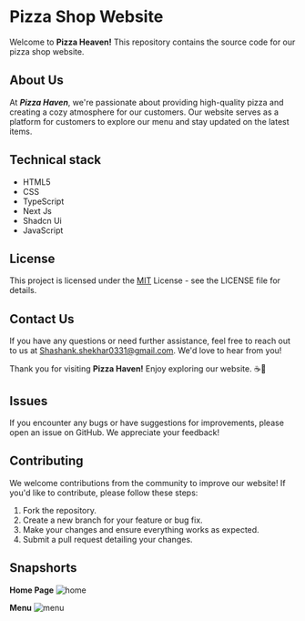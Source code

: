 
# Pizza Shop Website

Welcome to **Pizza Heaven!** This repository contains the source code for our pizza  shop website.


## About Us
At ***Pizza Haven***, we're passionate about providing high-quality pizza and creating a cozy atmosphere for our customers. Our website serves as a platform for customers to explore our menu and stay updated on the latest items.


## Technical stack

* HTML5 
* CSS 
* TypeScript 
* Next Js
* Shadcn Ui
* JavaScript


## License

This project is licensed under the [MIT](https://choosealicense.com/licenses/mit/) License - see the LICENSE file for details.

## Contact Us

If you have any questions or need further assistance, feel free to reach out to us at Shashank.shekhar0331@gmail.com. We'd love to hear from you!

Thank you for visiting **Pizza Haven!** Enjoy exploring our website. ☕🌟
## Issues

If you encounter any bugs or have suggestions for improvements, please open an issue on GitHub. We appreciate your feedback!
## Contributing


We welcome contributions from the community to improve our website! If you'd like to contribute, please follow these steps:

1. Fork the repository.
2. Create a new branch for your feature or bug fix.
3. Make your changes and ensure everything works as expected.
4. Submit a pull request detailing your changes.
## Snapshorts

**Home Page**
![home](https://github.com/user-attachments/assets/1286a9cb-2fc9-4704-bced-05c18d3ece04)


**Menu**
![menu](https://github.com/user-attachments/assets/fa127573-d71c-45ed-862e-39d3c8500d46)

